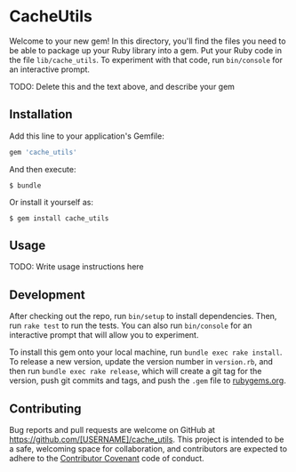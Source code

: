 # CacheUtils

Welcome to your new gem! In this directory, you'll find the files you need to be able to package up your Ruby library into a gem. Put your Ruby code in the file `lib/cache_utils`. To experiment with that code, run `bin/console` for an interactive prompt.

TODO: Delete this and the text above, and describe your gem

## Installation

Add this line to your application's Gemfile:

```ruby
gem 'cache_utils'
```

And then execute:

    $ bundle

Or install it yourself as:

    $ gem install cache_utils

## Usage

TODO: Write usage instructions here

## Development

After checking out the repo, run `bin/setup` to install dependencies. Then, run `rake test` to run the tests. You can also run `bin/console` for an interactive prompt that will allow you to experiment.

To install this gem onto your local machine, run `bundle exec rake install`. To release a new version, update the version number in `version.rb`, and then run `bundle exec rake release`, which will create a git tag for the version, push git commits and tags, and push the `.gem` file to [rubygems.org](https://rubygems.org).

## Contributing

Bug reports and pull requests are welcome on GitHub at https://github.com/[USERNAME]/cache_utils. This project is intended to be a safe, welcoming space for collaboration, and contributors are expected to adhere to the [Contributor Covenant](http://contributor-covenant.org) code of conduct.

